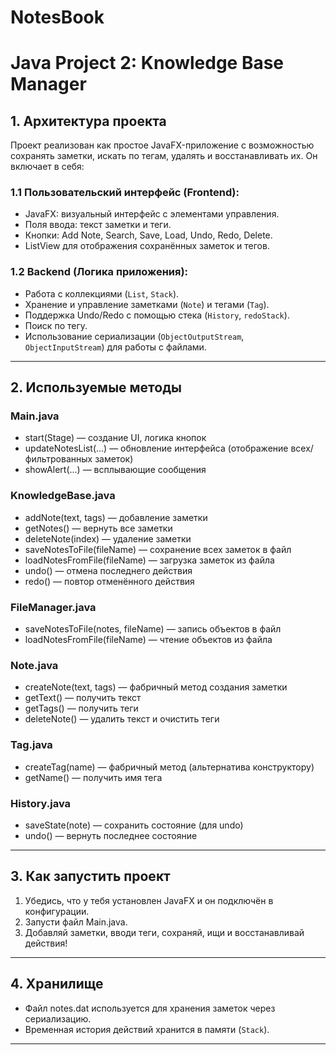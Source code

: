 ﻿# NotesBook
# Java Project 2: Knowledge Base Manager

## 1. Архитектура проекта

Проект реализован как простое JavaFX-приложение с возможностью сохранять заметки, искать по тегам, удалять и восстанавливать их. Он включает в себя:

### 1.1 Пользовательский интерфейс (Frontend):
- JavaFX: визуальный интерфейс с элементами управления.
- Поля ввода: текст заметки и теги.
- Кнопки: Add Note, Search, Save, Load, Undo, Redo, Delete.
- ListView для отображения сохранённых заметок и тегов.

### 1.2 Backend (Логика приложения):
- Работа с коллекциями (`List`, `Stack`).
- Хранение и управление заметками (`Note`) и тегами (`Tag`).
- Поддержка Undo/Redo с помощью стека (`History`, `redoStack`).
- Поиск по тегу.
- Использование сериализации (`ObjectOutputStream`, `ObjectInputStream`) для работы с файлами.

---

## 2. Используемые методы

### Main.java
- start(Stage) — создание UI, логика кнопок
- updateNotesList(...) — обновление интерфейса (отображение всех/фильтрованных заметок)
- showAlert(...) — всплывающие сообщения

### KnowledgeBase.java
- addNote(text, tags) — добавление заметки
- getNotes() — вернуть все заметки
- deleteNote(index) — удаление заметки
- saveNotesToFile(fileName) — сохранение всех заметок в файл
- loadNotesFromFile(fileName) — загрузка заметок из файла
- undo() — отмена последнего действия
- redo() — повтор отменённого действия

### FileManager.java
- saveNotesToFile(notes, fileName) — запись объектов в файл
- loadNotesFromFile(fileName) — чтение объектов из файла

### Note.java
- createNote(text, tags) — фабричный метод создания заметки
- getText() — получить текст
- getTags() — получить теги
- deleteNote() — удалить текст и очистить теги

### Tag.java
- createTag(name) — фабричный метод (альтернатива конструктору)
- getName() — получить имя тега

### History.java
- saveState(note) — сохранить состояние (для undo)
- undo() — вернуть последнее состояние

---

## 3. Как запустить проект

1. Убедись, что у тебя установлен JavaFX и он подключён в конфигурации.
2. Запусти файл Main.java.
3. Добавляй заметки, вводи теги, сохраняй, ищи и восстанавливай действия!

---

## 4. Хранилище

- Файл notes.dat используется для хранения заметок через сериализацию.
- Временная история действий хранится в памяти (`Stack`).

---
